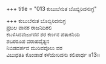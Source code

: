 +++
title = "013 ಕುಬುಬೆನುತ ಬೊಬ್ಬಿರಿದನುಗ್ರ"

+++
ಕುಬುಬೆನುತ ಬೊಬ್ಬಿರಿದನುಗ್ರ   
ಪ್ರಬಲ ವಾನರ ರಾಜನಿದಿರಲಿ   
ಕಬಳಿಸಿದವರ್ಜುನನ ಶರ ಕರ್ಣನ ಪತಾಕಿನಿಯ   
ಶಬರರೂಪ ವರಾಹದೈತ್ಯನ   
ನಿಬಿಡದರ್ಪವ ಮುರಿವವೊಲು ವರ   
ವಿಬುಧತತಿ ಕೊಂಡಾಡೆ ಕಳೆಯೇರಿದನು ಕಲಿಪಾರ್ಥ      ॥13॥